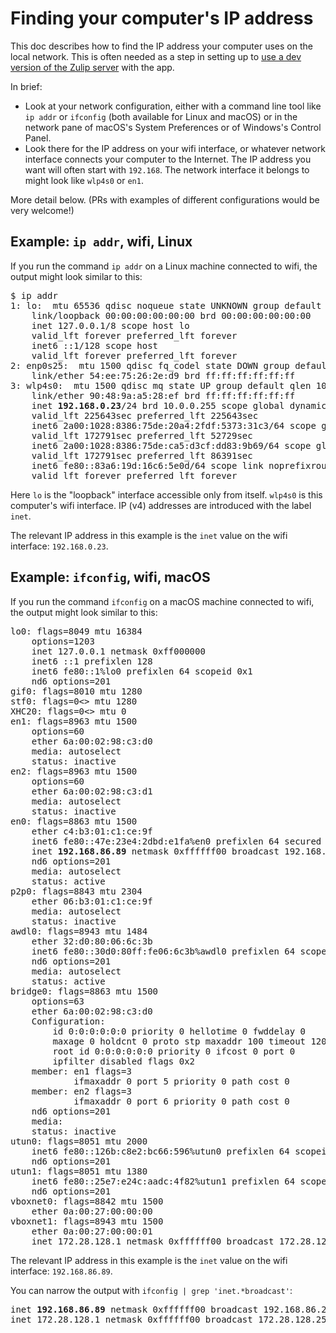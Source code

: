 # Finding your computer's IP address

This doc describes how to find the IP address your computer uses on the
local network.  This is often needed as a step in setting up to [use a dev
version of the Zulip server](dev-server.md) with the app.

In brief:
* Look at your network configuration, either with a command line tool like
  `ip addr` or `ifconfig` (both available for Linux and macOS) or in the
  network pane of macOS's System Preferences or of Windows's Control Panel.
* Look there for the IP address on your wifi interface, or whatever network
  interface connects your computer to the Internet.  The IP address you want
  will often start with `192.168`.  The network interface it belongs to
  might look like `wlp4s0` or `en1`.

More detail below.  (PRs with examples of different configurations would be
very welcome!)

## Example: `ip addr`, wifi, Linux

If you run the command `ip addr` on a Linux machine connected to wifi, the
output might look similar to this:

<pre>
$ ip addr
1: lo: <LOOPBACK,UP,LOWER_UP> mtu 65536 qdisc noqueue state UNKNOWN group default qlen 1000
    link/loopback 00:00:00:00:00:00 brd 00:00:00:00:00:00
    inet 127.0.0.1/8 scope host lo
    valid_lft forever preferred_lft forever
    inet6 ::1/128 scope host
    valid_lft forever preferred_lft forever
2: enp0s25: <NO-CARRIER,BROADCAST,MULTICAST,UP> mtu 1500 qdisc fq_codel state DOWN group default qlen 1000
    link/ether 54:ee:75:26:2e:d9 brd ff:ff:ff:ff:ff:ff
3: wlp4s0: <BROADCAST,MULTICAST,UP,LOWER_UP> mtu 1500 qdisc mq state UP group default qlen 1000
    link/ether 90:48:9a:a5:28:ef brd ff:ff:ff:ff:ff:ff
    inet <b>192.168.0.23</b>/24 brd 10.0.0.255 scope global dynamic noprefixroute wlp4s0
    valid_lft 225643sec preferred_lft 225643sec
    inet6 2a00:1028:8386:75de:20a4:2fdf:5373:31c3/64 scope global temporary dynamic
    valid_lft 172791sec preferred_lft 52729sec
    inet6 2a00:1028:8386:75de:ca5:d3cf:dd83:9b69/64 scope global dynamic mngtmpaddr noprefixroute
    valid_lft 172791sec preferred_lft 86391sec
    inet6 fe80::83a6:19d:16c6:5e0d/64 scope link noprefixroute
    valid_lft forever preferred_lft forever
</pre>

Here `lo` is the "loopback" interface accessible only from itself.  `wlp4s0`
is this computer's wifi interface.  IP (v4) addresses are introduced with
the label `inet`.

The relevant IP address in this example is the `inet` value on the wifi
interface: `192.168.0.23`.

## Example: `ifconfig`, wifi, macOS

If you run the command `ifconfig` on a macOS machine connected to wifi, the 
output might look similar to this:

<pre>
lo0: flags=8049<UP,LOOPBACK,RUNNING,MULTICAST> mtu 16384
	options=1203<RXCSUM,TXCSUM,TXSTATUS,SW_TIMESTAMP>
	inet 127.0.0.1 netmask 0xff000000
	inet6 ::1 prefixlen 128
	inet6 fe80::1%lo0 prefixlen 64 scopeid 0x1
	nd6 options=201<PERFORMNUD,DAD>
gif0: flags=8010<POINTOPOINT,MULTICAST> mtu 1280
stf0: flags=0<> mtu 1280
XHC20: flags=0<> mtu 0
en1: flags=8963<UP,BROADCAST,SMART,RUNNING,PROMISC,SIMPLEX,MULTICAST> mtu 1500
	options=60<TSO4,TSO6>
	ether 6a:00:02:98:c3:d0
	media: autoselect <full-duplex>
	status: inactive
en2: flags=8963<UP,BROADCAST,SMART,RUNNING,PROMISC,SIMPLEX,MULTICAST> mtu 1500
	options=60<TSO4,TSO6>
	ether 6a:00:02:98:c3:d1
	media: autoselect <full-duplex>
	status: inactive
en0: flags=8863<UP,BROADCAST,SMART,RUNNING,SIMPLEX,MULTICAST> mtu 1500
	ether c4:b3:01:c1:ce:9f
	inet6 fe80::47e:23e4:2dbd:e1fa%en0 prefixlen 64 secured scopeid 0x7
	inet <b>192.168.86.89</b> netmask 0xffffff00 broadcast 192.168.86.255
	nd6 options=201<PERFORMNUD,DAD>
	media: autoselect
	status: active
p2p0: flags=8843<UP,BROADCAST,RUNNING,SIMPLEX,MULTICAST> mtu 2304
	ether 06:b3:01:c1:ce:9f
	media: autoselect
	status: inactive
awdl0: flags=8943<UP,BROADCAST,RUNNING,PROMISC,SIMPLEX,MULTICAST> mtu 1484
	ether 32:d0:80:06:6c:3b
	inet6 fe80::30d0:80ff:fe06:6c3b%awdl0 prefixlen 64 scopeid 0x9
	nd6 options=201<PERFORMNUD,DAD>
	media: autoselect
	status: active
bridge0: flags=8863<UP,BROADCAST,SMART,RUNNING,SIMPLEX,MULTICAST> mtu 1500
	options=63<RXCSUM,TXCSUM,TSO4,TSO6>
	ether 6a:00:02:98:c3:d0
	Configuration:
		id 0:0:0:0:0:0 priority 0 hellotime 0 fwddelay 0
		maxage 0 holdcnt 0 proto stp maxaddr 100 timeout 1200
		root id 0:0:0:0:0:0 priority 0 ifcost 0 port 0
		ipfilter disabled flags 0x2
	member: en1 flags=3<LEARNING,DISCOVER>
	        ifmaxaddr 0 port 5 priority 0 path cost 0
	member: en2 flags=3<LEARNING,DISCOVER>
	        ifmaxaddr 0 port 6 priority 0 path cost 0
	nd6 options=201<PERFORMNUD,DAD>
	media: <unknown type>
	status: inactive
utun0: flags=8051<UP,POINTOPOINT,RUNNING,MULTICAST> mtu 2000
	inet6 fe80::126b:c8e2:bc66:596%utun0 prefixlen 64 scopeid 0xb
	nd6 options=201<PERFORMNUD,DAD>
utun1: flags=8051<UP,POINTOPOINT,RUNNING,MULTICAST> mtu 1380
	inet6 fe80::25e7:e24c:aadc:4f82%utun1 prefixlen 64 scopeid 0xc
	nd6 options=201<PERFORMNUD,DAD>
vboxnet0: flags=8842<BROADCAST,RUNNING,SIMPLEX,MULTICAST> mtu 1500
	ether 0a:00:27:00:00:00
vboxnet1: flags=8943<UP,BROADCAST,RUNNING,PROMISC,SIMPLEX,MULTICAST> mtu 1500
	ether 0a:00:27:00:00:01
	inet 172.28.128.1 netmask 0xffffff00 broadcast 172.28.128.255
</pre>

The relevant IP address in this example is the `inet` value on the wifi
interface: `192.168.86.89`.

You can narrow the output with `ifconfig | grep 'inet.*broadcast'`:
<pre>
inet <b>192.168.86.89</b> netmask 0xffffff00 broadcast 192.168.86.255
inet 172.28.128.1 netmask 0xffffff00 broadcast 172.28.128.255
</pre>
